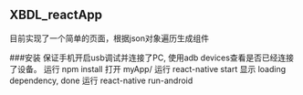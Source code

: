 ## XBDL_reactApp
目前实现了一个简单的页面，根据json对象遍历生成组件

###安装
保证手机开启usb调试并连接了PC, 使用adb devices查看是否已经连接了设备。
运行 npm install
打开 myApp/
运行 react-native start
显示 loading dependency, done
运行 react-native run-android
